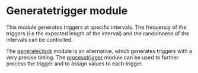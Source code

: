 # Generatetrigger module

This module generates triggers at specific intervals. The frequency of the triggers (i.e the expected length of the interval) and the randomness of the intervals can be controlled.

The [generateclock](../generateclock/) module is an alternative, which generates triggers with a very precise timing. The [processtrigger](../processtrigger/) module can be used to further process the trigger and to assign values to each trigger.
